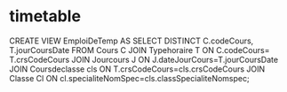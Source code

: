 # timetable
CREATE VIEW EmploiDeTemp AS
SELECT DISTINCT C.codeCours, T.jourCoursDate
FROM Cours C
    JOIN Typehoraire T
    ON C.codeCours= T.crsCodeCours
    JOIN Jourcours J
    ON J.dateJourCours=T.jourCoursDate
    JOIN Coursdeclasse cls
    ON  T.crsCodeCours=cls.crsCodeCours
    JOIN Classe Cl
    ON cl.specialiteNomSpec=cls.classSpecialiteNomspec;
